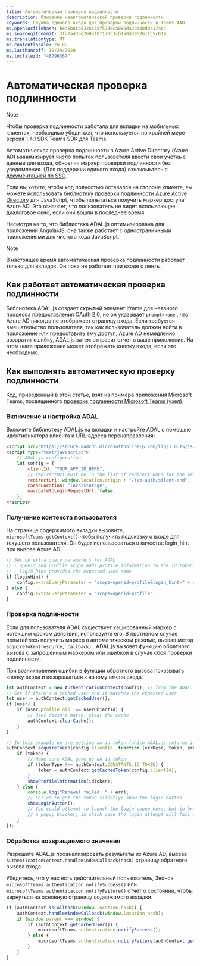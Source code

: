 ```yaml
---
title: Автоматическая проверка подлинности
description: Описание неавтоматической проверки подлинности
keywords: Служба единого входа для проверки подлинности в Teams AAD
ms.openlocfilehash: b8a5b8cb9328635f5730ca089da29140d0a17ac4
ms.sourcegitcommit: 3fc7ad33e2693f07170c3cb1a0d396261fc5c619
ms.translationtype: MT
ms.contentlocale: ru-RU
ms.lasthandoff: 10/29/2020
ms.locfileid: "48796367"
---
```

# <a name="silent-authentication"></a>Автоматическая проверка подлинности

> [!NOTE]
> Чтобы проверка подлинности работала для вкладки на мобильных клиентах, необходимо убедиться, что используется по крайней мере версия 1.4.1 SDK Teams SDK для Teams.

Автоматическая проверка подлинности в Azure Active Directory (Azure AD) минимизирует число попыток пользователя ввести свои учетные данные для входа, обновляя маркер проверки подлинности без уведомления. (Для поддержки единого входа) ознакомьтесь с [документацией по SSO](~/tabs/how-to/authentication/auth-aad-sso.md).

Если вы хотите, чтобы код полностью оставался на стороне клиента, вы можете использовать [библиотеку проверки подлинности Azure Active Directory](/azure/active-directory/develop/active-directory-authentication-libraries) для JavaScript, чтобы попытаться получить маркер доступа Azure AD. Это означает, что пользователь не видит всплывающее диалоговое окно, если они вошли в последнее время.

Несмотря на то, что библиотека ADAL.js оптимизирована для приложений AngularJS, она также работает с одностраничными приложениями для чистого кода JavaScript.

> [!NOTE]
> В настоящее время автоматическая проверка подлинности работает только для вкладок. Он пока не работает при входе с ленты.

## <a name="how-silent-authentication-works"></a>Как работает автоматическая проверка подлинности

Библиотека ADAL.js создает скрытый элемент iframe для неявного процесса предоставления OAuth 2,0, но он указывает `prompt=none` , что Azure AD никогда не отображает страницу входа. Если требуется вмешательство пользователя, так как пользователь должен войти в приложение или предоставить ему доступ, Azure AD немедленно возвратит ошибку, ADAL.js затем отправит отчет в ваше приложение. На этом шаге приложение может отображать кнопку входа, если это необходимо.

## <a name="how-to-do-silent-authentication"></a>Как выполнять автоматическую проверку подлинности

Код, приведенный в этой статье, взят из примера приложения Microsoft Teams, посвященного [проверке подлинности Microsoft Teams (узел)](https://github.com/OfficeDev/microsoft-teams-sample-complete-node).

### <a name="include-and-configure-adal"></a>Включение и настройка ADAL

Включите библиотеку ADAL.js на вкладки и настройте ADAL с помощью идентификатора клиента и URL-адреса перенаправления:

```html
<script src="https://secure.aadcdn.microsoftonline-p.com/lib/1.0.15/js/adal.min.js" integrity="sha384-lIk8T3uMxKqXQVVfFbiw0K/Nq+kt1P3NtGt/pNexiDby2rKU6xnDY8p16gIwKqgI" crossorigin="anonymous"></script>
<script type="text/javascript">
    // ADAL.js configuration
    let config = {
        clientId: "YOUR_APP_ID_HERE",
        // redirectUri must be in the list of redirect URLs for the Azure AD app
        redirectUri: window.location.origin + "/tab-auth/silent-end",
        cacheLocation: "localStorage",
        navigateToLoginRequestUrl: false,
    };
</script>
```

### <a name="get-the-user-context"></a>Получение контекста пользователя

На странице содержимого вкладки вызовите, `microsoftTeams.getContext()` чтобы получить подсказку о входе для текущего пользователя. Он будет использоваться в качестве login_hint при вызове Azure AD.

```javascript
// Set up extra query parameters for ADAL
// - openid and profile scope adds profile information to the id_token
// - login_hint provides the expected user name
if (loginHint) {
    config.extraQueryParameter = "scope=openid+profile&login_hint=" + encodeURIComponent(loginHint);
} else {
    config.extraQueryParameter = "scope=openid+profile";
}
```

### <a name="authenticate"></a>Проверка подлинности

Если для пользователя ADAL существует кэшированный маркер с истекшим сроком действия, используйте его. В противном случае попытайтесь получить маркер в автоматическом режиме, вызвав метод `acquireToken(resource, callback)` . ADAL.js вызовет функцию обратного вызова с запрошенным маркером или ошибкой в случае сбоя проверки подлинности.

При возникновении ошибки в функции обратного вызова показывать кнопку входа и возвращаться к явному имени входа.

```javascript
let authContext = new AuthenticationContext(config); // from the ADAL.js library
// See if there's a cached user and it matches the expected user
let user = authContext.getCachedUser();
if (user) {
    if (user.profile.oid !== userObjectId) {
        // User doesn't match, clear the cache
        authContext.clearCache();
    }
}

// In this example we are getting an id token (which ADAL.js returns if we ask for resource = clientId)
authContext.acquireToken(config.clientId, function (errDesc, token, err, tokenType) {
    if (token) {
        // Make sure ADAL gave us an id token
        if (tokenType !== authContext.CONSTANTS.ID_TOKEN) {
            token = authContext.getCachedToken(config.clientId);
        }
        showProfileInformation(idToken);
    } else {
        console.log("Renewal failed: " + err);
        // Failed to get the token silently; show the login button
        showLoginButton();
        // You could attempt to launch the login popup here, but in browsers this could be blocked by
        // a popup blocker, in which case the login attempt will fail with the reason FailedToOpenWindow.
    }
});
```

### <a name="process-the-return-value"></a>Обработка возвращаемого значения

Разрешите ADAL.js проанализировать результаты из Azure AD, вызвав `AuthenticationContext.handleWindowCallback(hash)` страницу обратного вызова входа.

Убедитесь, что у нас есть действительный пользователь, Звонок `microsoftTeams.authentication.notifySuccess()` или `microsoftTeams.authentication.notifyFailure()` отчет о состоянии, чтобы вернуться на основную страницу содержимого вкладки.

```javascript
if (authContext.isCallback(window.location.hash)) {
    authContext.handleWindowCallback(window.location.hash);
    if (window.parent === window) {
        if (authContext.getCachedUser()) {
            microsoftTeams.authentication.notifySuccess();
        } else {
            microsoftTeams.authentication.notifyFailure(authContext.getLoginError());
        }
    }
}
```
